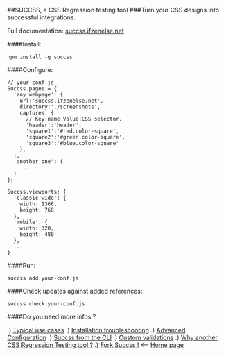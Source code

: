##SUCCSS, a CSS Regression testing tool
###Turn your CSS designs into successful integrations.

Full documentation: [succss.ifzenelse.net][7]

####Install:
```
npm install -g succss
```


####Configure:
```
// your-conf.js
Succss.pages = {
  'any webpage': {
    url:'succss.ifzenelse.net',
    directory:'./screenshots',
    captures: {
      // Key:name Value:CSS selector.
      'header':'header',
      'square1':'#red.color-square',
      'square2':'#green.color-square',
      'square3':'#blue.color-square'
    },
  },
  'another one': { 
    ... 
  }
};

Succss.viewports: {
  'classic wide': {
    width: 1366,
    height: 768
  },
  'mobile': {
    width: 320,
    height: 480
  },
  ...
}
```

####Run:
```
succss add your-conf.js
```


####Check updates against added references:
```
succss check your-conf.js
```


####Do you need more infos ?

.) [Typical use cases][0]
.) [Installation troubleshooting][1]
.) [Advanced Configuration][2]
.) [Succss from the CLI][3]
.) [Custom validations][4]
.) [Why another CSS Regression Testing tool ?][5]
.) [Fork Succss !][6]
<-- [Home page][7]

[0]:http://succss.ifzenelse.net/usecases
[1]:http://succss.ifzenelse.net/installation
[2]:http://succss.ifzenelse.net/configuration
[3]:http://succss.ifzenelse.net/commandline
[4]:http://succss.ifzenelse.net/customize
[5]:http://succss.ifzenelse.net/why
[6]:http://succss.ifzenelse.net/fork
[7]:http://succss.ifzenelse.net/index.php

